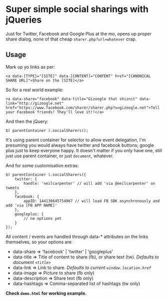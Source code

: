 # Super simple social sharings with jQueries

Just for Twitter, Facebook and Google Plus at the mo, opens up proper share dialog, none of that cheap `sharer.php?url=whatever` crap.

## Usage

Mark up yo links as per:

	<a data-[TYPE]="[SITE]" data-[CONTENT]="CONTENT" href="[CANONICAL SHARE URL]">Share on the [SITE]</a>

So for a real world example:

	<a data-share="facebook" data-title="Gizoogle that shiznit" data-link="http://gizoogle.net" href="https://www.facebook.com/sharer/sharer.php?u=gizoogle.net">Tell your Facebook friends! They'll love it!!</a>


And then the jQuery:

	$( parentContainer ).socialSharers();

It's using parent container for selector to allow event delegation, I'm presuming you would always have twitter and facebook buttons; google plus just to keep everyone happy. It doesn't matter if you only have one, still just use parent container, or just `document`, whatever.

And for some customisation extras:

	$( parentContainer ).socialSharers({
		twitter: {
			handle: 'neilcarpenter' // will add 'via @neilcarpenter' on tweets
		},
		facebook: {
			appID: 144136645754967 // will load FB SDK asynchronously and add 'via [FB APP NAME]'
		},
		googleplus: {
			// no options yet
		}
	});

All content / events are handled through data-* attributes on the links themselves, so your options are:

- data-share => 'facebook' | 'twitter' | 'googleplus'
- data-title => Title of content to share (fb), or share text (tw). *Defaults to document `<title>`*
- data-link => Link to share. *Defaults to current `window.location.href`*
- data-image => Picture to share (fb only)
- data-description => Share text (fb only)
- data-hashtags => Comma-separated list of hashtags (tw only)

**Check `demo.html` for working example.**
